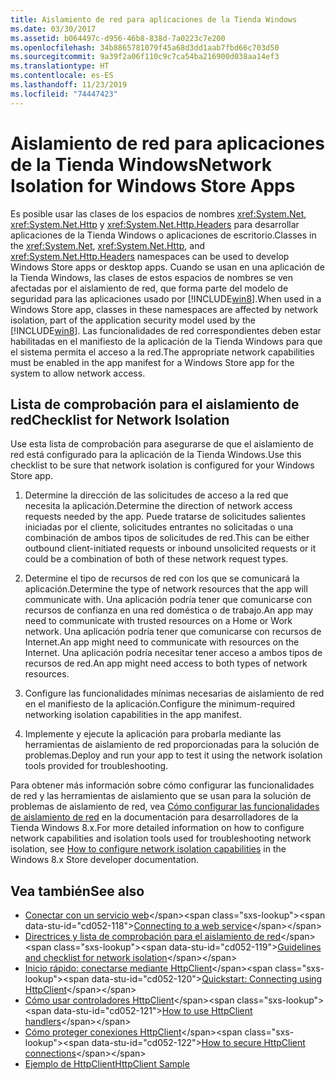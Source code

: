 ```yaml
---
title: Aislamiento de red para aplicaciones de la Tienda Windows
ms.date: 03/30/2017
ms.assetid: b064497c-d956-46b8-838d-7a0223c7e200
ms.openlocfilehash: 34b8865781079f45a68d3dd1aab7fbd66c703d50
ms.sourcegitcommit: 9a39f2a06f110c9c7ca54ba216900d038aa14ef3
ms.translationtype: HT
ms.contentlocale: es-ES
ms.lasthandoff: 11/23/2019
ms.locfileid: "74447423"
---
```

# <a name="network-isolation-for-windows-store-apps"></a><span data-ttu-id="cd052-102">Aislamiento de red para aplicaciones de la Tienda Windows</span><span class="sxs-lookup"><span data-stu-id="cd052-102">Network Isolation for Windows Store Apps</span></span>
<span data-ttu-id="cd052-103">Es posible usar las clases de los espacios de nombres <xref:System.Net>, <xref:System.Net.Http> y <xref:System.Net.Http.Headers> para desarrollar aplicaciones de la Tienda Windows o aplicaciones de escritorio.</span><span class="sxs-lookup"><span data-stu-id="cd052-103">Classes in the <xref:System.Net>,  <xref:System.Net.Http>, and <xref:System.Net.Http.Headers> namespaces can be used to develop Windows Store  apps  or desktop apps.</span></span> <span data-ttu-id="cd052-104">Cuando se usan en una aplicación de la Tienda Windows, las clases de estos espacios de nombres se ven afectadas por el aislamiento de red, que forma parte del modelo de seguridad para las aplicaciones usado por [!INCLUDE[win8](../../../includes/win8-md.md)].</span><span class="sxs-lookup"><span data-stu-id="cd052-104">When used in a Windows Store app, classes in these namespaces are affected by network isolation, part of the application security model used by the [!INCLUDE[win8](../../../includes/win8-md.md)].</span></span> <span data-ttu-id="cd052-105">Las funcionalidades de red correspondientes deben estar habilitadas en el manifiesto de la aplicación de la Tienda Windows para que el sistema permita el acceso a la red.</span><span class="sxs-lookup"><span data-stu-id="cd052-105">The appropriate network capabilities must be enabled in the app manifest for a Windows Store app for the system to allow network access.</span></span>  
  
## <a name="checklist-for-network-isolation"></a><span data-ttu-id="cd052-106">Lista de comprobación para el aislamiento de red</span><span class="sxs-lookup"><span data-stu-id="cd052-106">Checklist for Network Isolation</span></span>  
 <span data-ttu-id="cd052-107">Use esta lista de comprobación para asegurarse de que el aislamiento de red está configurado para la aplicación de la Tienda Windows.</span><span class="sxs-lookup"><span data-stu-id="cd052-107">Use this checklist to be sure that network isolation is configured for your Windows Store app.</span></span>  
  
1. <span data-ttu-id="cd052-108">Determine la dirección de las solicitudes de acceso a la red que necesita la aplicación.</span><span class="sxs-lookup"><span data-stu-id="cd052-108">Determine the direction of network access requests needed by the app.</span></span> <span data-ttu-id="cd052-109">Puede tratarse de solicitudes salientes iniciadas por el cliente, solicitudes entrantes no solicitadas o una combinación de ambos tipos de solicitudes de red.</span><span class="sxs-lookup"><span data-stu-id="cd052-109">This can be either outbound client-initiated requests or inbound unsolicited requests or it could be a combination of both of these network request types.</span></span>  
  
2. <span data-ttu-id="cd052-110">Determine el tipo de recursos de red con los que se comunicará la aplicación.</span><span class="sxs-lookup"><span data-stu-id="cd052-110">Determine the type of network resources that the app will communicate with.</span></span> <span data-ttu-id="cd052-111">Una aplicación podría tener que comunicarse con recursos de confianza en una red doméstica o de trabajo.</span><span class="sxs-lookup"><span data-stu-id="cd052-111">An app may need to communicate with trusted resources on a Home or Work network.</span></span> <span data-ttu-id="cd052-112">Una aplicación podría tener que comunicarse con recursos de Internet.</span><span class="sxs-lookup"><span data-stu-id="cd052-112">An app might need to communicate with resources on the Internet.</span></span> <span data-ttu-id="cd052-113">Una aplicación podría necesitar tener acceso a ambos tipos de recursos de red.</span><span class="sxs-lookup"><span data-stu-id="cd052-113">An app might need access to both types of network resources.</span></span>  
  
3. <span data-ttu-id="cd052-114">Configure las funcionalidades mínimas necesarias de aislamiento de red en el manifiesto de la aplicación.</span><span class="sxs-lookup"><span data-stu-id="cd052-114">Configure the minimum-required networking isolation capabilities in the app manifest.</span></span>  
  
4. <span data-ttu-id="cd052-115">Implemente y ejecute la aplicación para probarla mediante las herramientas de aislamiento de red proporcionadas para la solución de problemas.</span><span class="sxs-lookup"><span data-stu-id="cd052-115">Deploy and run your app to test it using the network isolation tools provided for troubleshooting.</span></span>  
  
 <span data-ttu-id="cd052-116">Para obtener más información sobre cómo configurar las funcionalidades de red y las herramientas de aislamiento que se usan para la solución de problemas de aislamiento de red, vea [Cómo configurar las funcionalidades de aislamiento de red](https://docs.microsoft.com/previous-versions/windows/apps/hh770532(v=win.10)) en la documentación para desarrolladores de la Tienda Windows 8.x.</span><span class="sxs-lookup"><span data-stu-id="cd052-116">For more detailed information on how to configure network capabilities and isolation tools used for troubleshooting network isolation, see [How to configure network isolation capabilities](https://docs.microsoft.com/previous-versions/windows/apps/hh770532(v=win.10)) in the Windows 8.x Store developer documentation.</span></span>
  
## <a name="see-also"></a><span data-ttu-id="cd052-117">Vea también</span><span class="sxs-lookup"><span data-stu-id="cd052-117">See also</span></span>

- <span data-ttu-id="cd052-118">[Conectar con un servicio web](https://docs.microsoft.com/previous-versions/windows/apps/hh761504(v=win.10))</span><span class="sxs-lookup"><span data-stu-id="cd052-118">[Connecting to a web service](https://docs.microsoft.com/previous-versions/windows/apps/hh761504(v=win.10))</span></span>
- <span data-ttu-id="cd052-119">[Directrices y lista de comprobación para el aislamiento de red](https://docs.microsoft.com/previous-versions/windows/apps/hh770532(v=win.10))</span><span class="sxs-lookup"><span data-stu-id="cd052-119">[Guidelines and checklist for network isolation](https://docs.microsoft.com/previous-versions/windows/apps/hh770532(v=win.10))</span></span>
- <span data-ttu-id="cd052-120">[Inicio rápido: conectarse mediante HttpClient](https://docs.microsoft.com/previous-versions/windows/apps/hh781239(v=win.10))</span><span class="sxs-lookup"><span data-stu-id="cd052-120">[Quickstart: Connecting using HttpClient](https://docs.microsoft.com/previous-versions/windows/apps/hh781239(v=win.10))</span></span>
- <span data-ttu-id="cd052-121">[Cómo usar controladores HttpClient](https://docs.microsoft.com/previous-versions/windows/apps/hh781241(v=win.10))</span><span class="sxs-lookup"><span data-stu-id="cd052-121">[How to use HttpClient handlers](https://docs.microsoft.com/previous-versions/windows/apps/hh781241(v=win.10))</span></span>
- <span data-ttu-id="cd052-122">[Cómo proteger conexiones HttpClient](https://docs.microsoft.com/previous-versions/windows/apps/hh781240(v=win.10))</span><span class="sxs-lookup"><span data-stu-id="cd052-122">[How to secure HttpClient connections](https://docs.microsoft.com/previous-versions/windows/apps/hh781240(v=win.10))</span></span>
- [<span data-ttu-id="cd052-123">Ejemplo de HttpClient</span><span class="sxs-lookup"><span data-stu-id="cd052-123">HttpClient Sample</span></span>](https://code.msdn.microsoft.com/windowsapps/HttpClient-sample-55700664)
